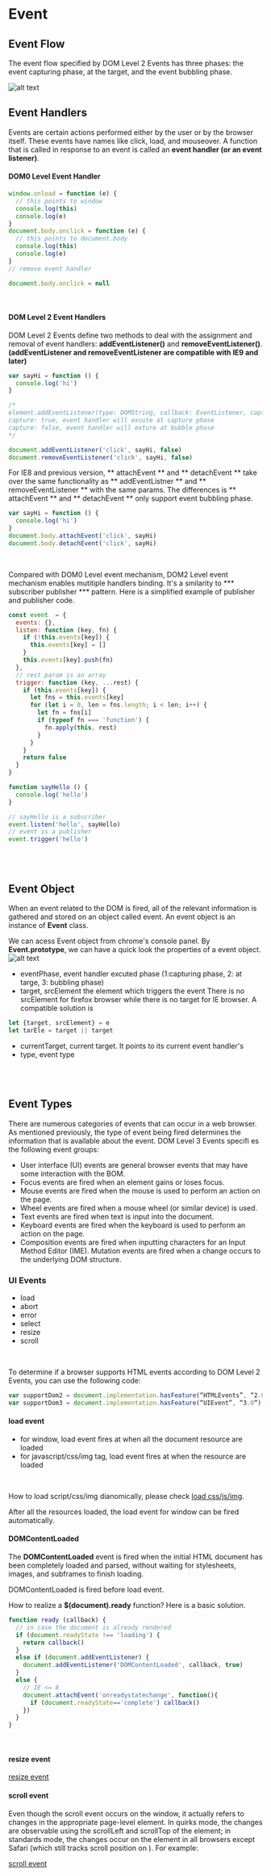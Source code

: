# Event
## Event Flow
The event flow specified by DOM Level 2 Events has three phases: the event capturing phase, at the target, and the event bubbling phase.

![alt text](./includes/event_flow.png)

## Event Handlers
Events are certain actions performed either by the user or by the browser itself. These events have
names like click, load, and mouseover. A function that is called in response to an event is called
an **event handler (or an event listener)**. <br>

#### DOM0 Level Event Handler
```javascript
window.onload = function (e) {
  // this points to window
  console.log(this)
  console.log(e)
}
document.body.onclick = function (e) {
  // this points to document.body
  console.log(this)
  console.log(e)
}
// remove event handler

document.body.onclick = null
```
<br>

#### DOM Level 2 Event Handlers
DOM Level 2 Events define two methods to deal with the assignment and removal of event handlers: **addEventListener()** and **removeEventListener()**. **(addEventListener and removeEventListener are compatible with IE9 and later)** <br>

```javascript
var sayHi = function () {
  console.log('hi')
}

/*
element.addEventListener(type: DOMString, callback: EventListener, capture?: boolean)
capture: true, event handler will excute at capture phase
capture: false, event handler will exture at bubble phase
*/

document.addEventListener('click', sayHi, false)
document.removeEventListener('click', sayHi, false)
```

For IE8 and previous version, ** attachEvent ** and ** detachEvent ** take over the same functionality as ** addEventListner ** and ** removeEventListener ** with the same params.
The differences is ** attachEvent ** and ** detachEvent ** only support event bubbling phase.

```javascript
var sayHi = function () {
  console.log('hi')
}
document.body.attachEvent('click', sayHi)
document.body.detachEvent('click', sayHi)
```
<br>

Compared with DOM0 Level event mechanism, DOM2 Level event mechanism enables mutitiple handlers binding. It's a smilarity to *** subscriber publisher *** pattern. Here is a simplified example of publisher and publisher code.

```javascript
const event  = {
  events: {},
  listen: function (key, fn) {
    if (!this.events[key]) {
      this.events[key] = []
    }
    this.events[key].push(fn)
  },
  // rest param is an array
  trigger: function (key, ...rest) {
    if (this.events[key]) {
      let fns = this.events[key]
      for (let i = 0, len = fns.length; i < len; i++) {
        let fn = fns[i]
        if (typeof fn === 'function') {
          fn.apply(this, rest)
        }
      }
    }
    return false
  }
}

function sayHello () {
  console.log('hello')
}

// sayHello is a subscriber
event.listen('hello', sayHello)
// event is a publisher
event.trigger('hello')

```
<br><br>


## Event Object
When an event related to the DOM is fired, all of the relevant information is gathered and stored
on an object called event. An event object is an instance of **Event** class. <br>

We can acess Event object from chrome's console panel. By **Event.prototype**, we can have a quick look the properties of a event object. <br>
![alt text](./includes/Event.prototype.png)
<br>

- eventPhase, event handler excuted phase (1:capturing phase, 2: at targe, 3: bubbling phase)
- target, srcElement the element which triggers the event
There is no srcElement for firefox browser while there is no target for IE browser. A compatible solution is 
```javascript
let {target, srcElement} = e
let tarEle = target || target
```
- currentTarget, current target. It points to its current event handler's 
- type, event type

<br><br>


## Event Types
There are numerous categories of events that can occur in a web browser. As mentioned previously,
the type of event being fired determines the information that is available about the event. DOM
Level 3 Events specifi es the following event groups:
- User interface (UI) events are general browser events that may have some interaction with the BOM.
- Focus events are fired when an element gains or loses focus.
- Mouse events are fired when the mouse is used to perform an action on the page.
- Wheel events are fired when a mouse wheel (or similar device) is used.
- Text events are fired when text is input into the document.
- Keyboard events are fired when the keyboard is used to perform an action on the page.
- Composition events are fired when inputting characters for an Input Method Editor (IME).
Mutation events are fired when a change occurs to the underlying DOM structure.


### UI Events
- load
- abort
- error
- select
- resize
- scroll
<br>

To determine if a browser
supports HTML events according to DOM Level 2 Events, you can use the following code:
```javascript
var supportDom2 = document.implementation.hasFeature(“HTMLEvents”, “2.0”)
var supportDom3 = document.implementation.hasFeature(“UIEvent”, “3.0”)
```

#### load event
- for window, load event fires at when all the document resource are loaded
- for javascript/css/img tag, load event fires at when the resource are loaded
<br>

How to load script/css/img dianomically, please check <a href="./06.load event and DOMContentLoaded event.html">load css/js/img</a>. <br>

After all the resources loaded, the load event for window can be fired automatically.<br>

#### DOMContentLoaded
The **DOMContentLoaded** event is fired when the initial HTML document has been completely loaded and parsed, without waiting for stylesheets, images, and subframes to finish loading.<br>

DOMContentLoaded is fired before load event. <br>

How to realize a **$(document).ready** function?  Here is a basic solution.
```javascript
function ready (callback) {
  // in case the document is already rendered
  if (document.readyState !== 'loading') {
    return callback()
  }
  else if (document.addEventListener) {
    document.addEventListener('DOMContentLoaded', callback, true)
  }
  else {
    // IE <= 8
    document.attachEvent('onreadystatechange', function(){
      if (document.readyState=='complete') callback()
    })
  }
}
```
<br>

#### resize event
<a href="./08.resize event.html">resize event</a> <br>

#### scroll event
Even though the scroll event occurs on the window, it actually refers to changes in the appropriate
page-level element. In quirks mode, the changes are observable using the scrollLeft and
scrollTop of the <body> element; in standards mode, the changes occur on the <html> element in
all browsers except Safari (which still tracks scroll position on <body>). For example:<br>

<a href="./09.scroll event.html">scroll event</a> <br>


